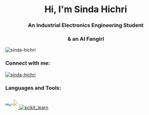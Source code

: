 <h1 align="center">Hi, I'm Sinda Hichri</h1>
<h3 align="center">An Industrial Electronics Engineering Student</h3>
<h3 align="center">& an AI Fangirl</h3>

<p align="left"> <img src="https://komarev.com/ghpvc/?username=sinda-hichri&label=Profile%20views&color=0e75b6&style=flat" alt="sinda-hichri" /> </p>

<h3 align="left">Connect with me:</h3>
<p align="left">
<a href="https://linkedin.com/in/sinda-hichri" target="blank"><img align="center" src="https://raw.githubusercontent.com/rahuldkjain/github-profile-readme-generator/master/src/images/icons/Social/linked-in-alt.svg" alt="sinda-hichri" height="30" width="40" /></a>
</p>

<h3 align="left">Languages and Tools:</h3>
<p align="left"> <a href="https://www.mysql.com/" target="_blank" rel="noreferrer"> <img src="https://raw.githubusercontent.com/devicons/devicon/master/icons/mysql/mysql-original-wordmark.svg" alt="mysql" width="40" height="40"/> </a> <a href="https://scikit-learn.org/" target="_blank" rel="noreferrer"> <img src="https://upload.wikimedia.org/wikipedia/commons/0/05/Scikit_learn_logo_small.svg" alt="scikit_learn" width="40" height="40"/> </a> </p>
